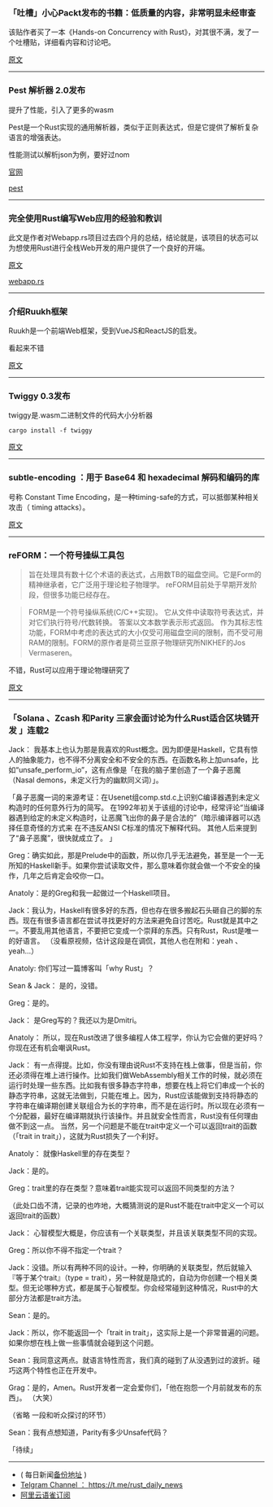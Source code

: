 ### 「吐槽」小心Packt发布的书籍：低质量的内容，非常明显未经审查

该贴作者买了一本《Hands-on Concurrency with Rust》，对其很不满，发了一个吐槽贴，详细看内容和讨论吧。

[原文](https://www.reddit.com/r/rust/comments/9l2rmk/meta_beware_of_books_published_by_packt_low/)

---

### Pest 解析器 2.0发布

提升了性能，引入了更多的wasm

Pest是一个Rust实现的通用解析器，类似于正则表达式，但是它提供了解析复杂语言的增强表达。

性能测试以解析json为例，要好过nom


[官网](https://pest.rs/)

[pest](https://github.com/pest-parser/pest)

---

### 完全使用Rust编写Web应用的经验和教训


此文是作者对Webapp.rs项目过去四个月的总结，结论就是，该项目的状态可以为想使用Rust进行全栈Web开发的用户提供了一个良好的开端。


[原文](https://medium.com/@saschagrunert/lessons-learned-on-writing-web-applications-completely-in-rust-2080d0990287)

[webapp.rs](https://github.com/saschagrunert/webapp.rs)

---

### 介绍Ruukh框架

Ruukh是一个前端Web框架，受到VueJS和ReactJS的启发。

看起来不错

[原文](https://sharadchand.com/2018/10/03/ruukh-framework.html)

---

### Twiggy 0.3发布

twiggy是.wasm二进制文件的代码大小分析器

`cargo install -f twiggy`

[原文](https://www.reddit.com/r/rust/comments/9l67p0/announcing_twiggy_030/)

---

### subtle-encoding ：用于 Base64 和 hexadecimal 解码和编码的库

号称 Constant Time Encoding，是一种timing-safe的方式，可以抵御某种相关攻击（ timing attacks）。

[原文](https://www.reddit.com/r/rust/comments/9l3plw/ann_subtleencoding_01_constanttimeish_base64_and/)

---

### reFORM：一个符号操纵工具包

> 旨在处理具有数十亿个术语的表达式，占用数TB的磁盘空间。它是Form的精神继承者，它广泛用于理论粒子物理学。 reFORM目前处于早期开发阶段，但很多功能已经存在。

> FORM是一个符号操纵系统(C/C++实现)。 它从文件中读取符号表达式，并对它们执行符号/代数转换。 答案以文本数学表示形式返回。 作为其标志性功能，FORM中考虑的表达式的大小仅受可用磁盘空间的限制，而不受可用RAM的限制。FORM的原作者是荷兰亚原子物理研究所NIKHEF的Jos Vermaseren。

不错，Rust可以应用于理论物理研究了

[原文](https://www.reddit.com/r/rust/comments/9kr80h/announcing_reform_a_symbolic_manipulation_toolkit/)

---

### 「Solana 、Zcash 和Parity 三家会面讨论为什么Rust适合区块链开发 」连载2

Jack： 我基本上也认为那是我喜欢的Rust概念。因为即便是Haskell，它具有惊人的抽象能力，也不得不分离安全和不安全的东西。在函数名称上加unsafe，比如“unsafe_perform_io”，这有点像是「在我的脑子里创造了一个鼻子恶魔（Nasal demons，未定义行为的幽默同义词）」。


「鼻子恶魔一词的来源考证：在Usenet组comp.std.c上识别C编译器遇到未定义构造时的任何意外行为的简写。 在1992年初关于该组的讨论中，经常评论“当编译器遇到给定的未定义构造时，让恶魔飞出你的鼻子是合法的”（暗示编译器可以选择任意奇怪的方式来 在不违反ANSI C标准的情况下解释代码。 其他人后来提到了“鼻子恶魔”，很快就成立了。 」

Greg：确实如此，那是Prelude中的函数，所以你几乎无法避免，甚至是一个一无所知的Haskell新手。如果你尝试读取文件，那么意味着你就会做一个不安全的操作，几年之后肯定会咬你一口。

Anatoly：是的Greg和我一起做过一个Haskell项目。

Jack：我认为，Haskell有很多好的东西，但也存在很多搬起石头砸自己的脚的东西。现在有很多语言都在尝试寻找更好的方法来避免自讨苦吃。Rust就是其中之一。不要乱用其他语言，不要把它变成一个崇拜的东西。只有Rust，Rust是唯一的好语言。 （没看原视频，估计这段是在调侃，其他人也在附和：yeah 、yeah…）

Anatoly: 你们写过一篇博客叫「why Rust」？

Sean & Jack： 是的，没错。

Greg：是的。

Jack： 是Greg写的？我还以为是Dmitri。

Anatoly： 所以，现在Rust改进了很多编程人体工程学，你认为它会做的更好吗？你现在还有机会嘲讽Rust。

Jack： 有一点得提。比如，你没有理由说Rust不支持在栈上做事，但是当前，你还必须得在堆上进行操作。比如我们做WebAssembly相关工作的时候，就必须在运行时处理一些东西。比如我有很多静态字符串，想要在栈上将它们串成一个长的静态字符串，这就无法做到，只能在堆上。因为，Rust应该能做到支持将静态的字符串在编译期创建关联组合为长的字符串，而不是在运行时。所以现在必须有一个分配器，最好在编译期就执行该操作。并且就安全性而言，Rust没有任何理由做不到这一点。
当然，另一个问题是不能在trait中定义一个可以返回trait的函数（「trait in trait」），这就为Rust损失了一个利好。

Anatoly： 就像Haskell里的存在类型？

Jack：是的。

Greg：trait里的存在类型？意味着trait能实现可以返回不同类型的方法？

（此处口齿不清，记录的也咋地，大概猜测说的是Rust不能在trait中定义一个可以返回trait的函数）

Jack： 心智模型大概是，你应该有一个关联类型，并且该关联类型不同的实现。

Greg：所以你不得不指定一个trait？

Jack：没错。所以有两种不同的设计。一种，你明确的关联类型，然后就输入 『等于某个trait』（type = trait），另一种就是隐式的，自动为你创建一个相关类型。但无论哪种方式，都是属于心智模型。你会经常碰到这种情况，Rust中的大部分方法都是trait方法。

Sean：是的。

Jack：所以，你不能返回一个「trait in trait」，这实际上是一个非常普遍的问题。如果你想在栈上做一些事情就会碰到这个问题。

Sean：我同意这两点。就语言特性而言，我们真的碰到了从没遇到过的波折。碰巧这两个特性也正在开发中。

Grag：是的，Amen。Rust开发者一定会爱你们，「他在抱怨一个月前就发布的东西」。 （大笑）

（省略 一段和听众探讨的环节）

Sean：我有点想知道，Parity有多少Unsafe代码？

「待续」

---

- ( 每日新闻[备份地址](https://github.com/RustStudy/rust_daily_news) )
- [Telgram Channel ： https://t.me/rust_daily_news ](https://t.me/rust_daily_news )
- [阿里云语雀订阅](https://www.yuque.com/chaosbot/rustnews)
